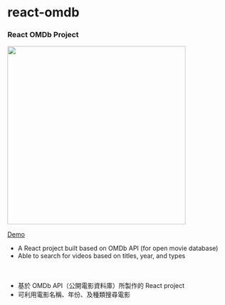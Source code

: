 # react-omdb

### React OMDb Project


<img src="https://imgur.com/INZJgda.jpg" width="400">

[Demo](https://yoshiyyc.github.io/react-omdb/) 
* A React project built based on OMDb API (for open movie database)
* Able to search for videos based on titles, year, and types

　
* 基於 OMDb API（公開電影資料庫）所製作的 React project
* 可利用電影名稱、年份、及種類搜尋電影
